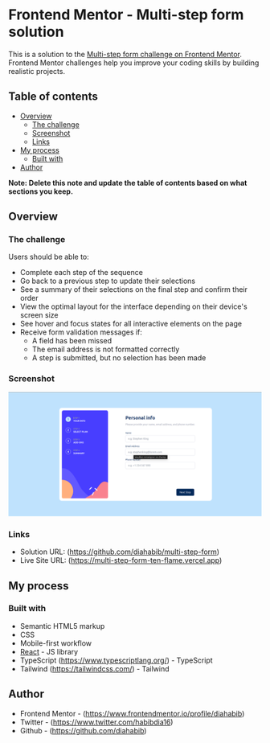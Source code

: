 # Frontend Mentor - Multi-step form solution

This is a solution to the [Multi-step form challenge on Frontend Mentor](https://www.frontendmentor.io/challenges/multistep-form-YVAnSdqQBJ). Frontend Mentor challenges help you improve your coding skills by building realistic projects.

## Table of contents

- [Overview](#overview)
  - [The challenge](#the-challenge)
  - [Screenshot](#screenshot)
  - [Links](#links)
- [My process](#my-process)
  - [Built with](#built-with)
- [Author](#author)

**Note: Delete this note and update the table of contents based on what sections you keep.**

## Overview

### The challenge

Users should be able to:

- Complete each step of the sequence
- Go back to a previous step to update their selections
- See a summary of their selections on the final step and confirm their order
- View the optimal layout for the interface depending on their device's screen size
- See hover and focus states for all interactive elements on the page
- Receive form validation messages if:
  - A field has been missed
  - The email address is not formatted correctly
  - A step is submitted, but no selection has been made

### Screenshot

![](./multi-step-form.png)

### Links

- Solution URL: (https://github.com/diahabib/multi-step-form)
- Live Site URL: (https://multi-step-form-ten-flame.vercel.app)

## My process

### Built with

- Semantic HTML5 markup
- CSS
- Mobile-first workflow
- [React](https://reactjs.org/) - JS library
- TypeScript (https://www.typescriptlang.org/) - TypeScript
- Tailwind (https://tailwindcss.com/) - Tailwind

## Author

- Frontend Mentor - (https://www.frontendmentor.io/profile/diahabib)
- Twitter - (https://www.twitter.com/habibdia16)
- Github - (https://github.com/diahabib)
